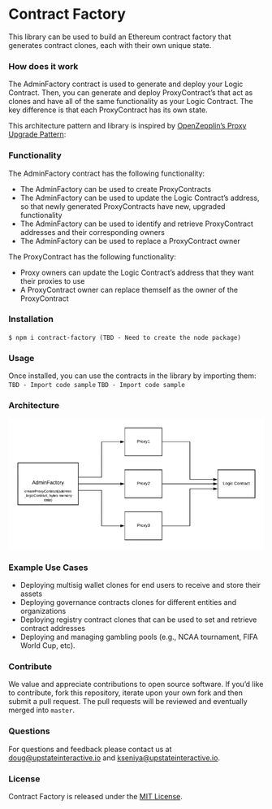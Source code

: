 # Contract Factory
This library can be used to build an Ethereum contract factory that generates contract clones, each with their own unique state.

### How does it work
The AdminFactory contract is used to generate and deploy your Logic Contract. Then, you can generate and deploy ProxyContract’s that act as clones and have all of the same functionality as your Logic Contract. The key difference is that each ProxyContract has its own state.

This architecture pattern and library is inspired by [OpenZepplin’s Proxy Upgrade Pattern](https://docs.openzeppelin.com/upgrades/2.6/proxies):

### Functionality

The AdminFactory contract has the following functionality:
- The AdminFactory can be used to create ProxyContracts
- The AdminFactory can be used to update the Logic Contract’s address, so that newly generated ProxyContracts have new, upgraded functionality
- The AdminFactory can be used to identify and retrieve ProxyContract addresses and their corresponding owners
- The AdminFactory can be used to replace a ProxyContract owner

The ProxyContract has the following functionality:
- Proxy owners can update the Logic Contract’s address that they want their proxies to use
- A ProxyContract owner can replace themself as the owner of the ProxyContract

### Installation

`$ npm i contract-factory (TBD - Need to create the node package)`

### Usage

Once installed, you can use the contracts in the library by importing them:
`TBD - Import code sample`
`TBD - Import code sample`

### Architecture
![alt text][logo]

[logo]: https://github.com/upstateinteractive/contract-factory/blob/master/ARCHITECTURE.png "Contract Factory architecture"

### Example Use Cases
- Deploying multisig wallet clones for end users to receive and store their assets
- Deploying governance contracts clones for different entities and organizations
- Deploying registry contract clones that can be used to set and retrieve contract addresses
- Deploying and managing gambling pools (e.g., NCAA tournament, FIFA World Cup, etc).

### Contribute
We value and appreciate contributions to open source software. If you’d like to contribute, fork this repository, iterate upon your own fork and then submit a pull request. The pull requests will be reviewed and eventually merged into `master`.

### Questions
For questions and feedback please contact us at doug@upstateinteractive.io and kseniya@upstateinteractive.io.

### License
Contract Factory is released under the [MIT License](https://github.com/upstateinteractive/contract-factory/blob/master/LICENSE).
